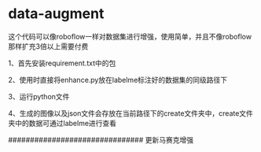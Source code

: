 # data-augment

这个代码可以像roboflow一样对数据集进行增强，使用简单，并且不像roboflow那样扩充3倍以上需要付费

1、首先安装requirement.txt中的包

2、使用时直接将enhance.py放在labelme标注好的数据集的同级路径下

3、运行python文件

4、生成的图像以及json文件会存放在当前路径下的create文件夹中，create文件夹中的数据可通过labelme进行查看

###############################
更新马赛克增强
